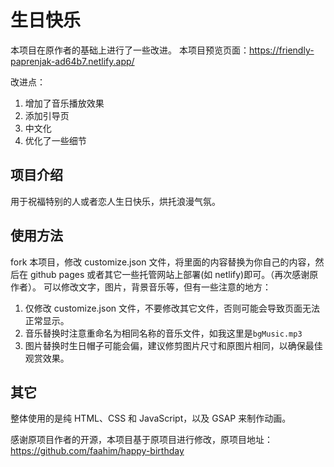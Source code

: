 # 生日快乐

本项目在原作者的基础上进行了一些改进。
本项目预览页面：<https://friendly-paprenjak-ad64b7.netlify.app/>

改进点：

1. 增加了音乐播放效果
2. 添加引导页
3. 中文化
4. 优化了一些细节

    
## 项目介绍

用于祝福特别的人或者恋人生日快乐，烘托浪漫气氛。

## 使用方法

fork 本项目，修改 customize.json 文件，将里面的内容替换为你自己的内容，然后在 github pages 或者其它一些托管网站上部署(如 netlify)即可。（再次感谢原作者）。
可以修改文字，图片，背景音乐等，但有一些注意的地方：

1. 仅修改 customize.json 文件，不要修改其它文件，否则可能会导致页面无法正常显示。
2. 音乐替换时注意重命名为相同名称的音乐文件，如我这里是`bgMusic.mp3`
3. 图片替换时生日帽子可能会偏，建议修剪图片尺寸和原图片相同，以确保最佳观赏效果。

## 其它

整体使用的是纯 HTML、CSS 和 JavaScript，以及 GSAP 来制作动画。

感谢原项目作者的开源，本项目基于原项目进行修改，原项目地址：<https://github.com/faahim/happy-birthday>



